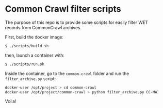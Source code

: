 # Common Crawl filter scripts

The purpose of this repo is to provide some scripts for easily filter WET records from CommonCrawl archives.

First, build the docker image:

```bash
$ ./scripts/build.sh
```

then, launch a container with:

```bash
$ ./scripts/run.sh
```

Inside the container, go to the `common-crawl` folder and run the `filter_archive.py` script:

```bash
docker-user /opt/project > cd common-crawl
docker-user /opt/project/common-crawl > python filter_archive.py CC-MAIN-2020-29 /tmp/CC-MAIN-2020-29.swe.wet
```

Voila!
